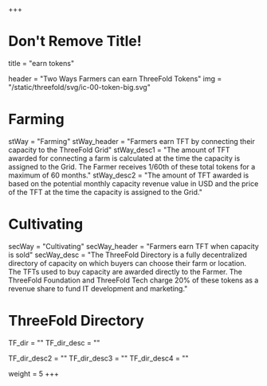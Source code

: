 +++
# Don't Remove Title!
title = "earn tokens"

header = "Two Ways Farmers can earn ThreeFold Tokens"
img = "/static/threefold/svg/ic-00-token-big.svg"

# Farming
stWay = "Farming"
stWay_header = "Farmers earn TFT by connecting their capacity to the ThreeFold Grid"
stWay_desc1 = "The amount of TFT awarded for connecting a farm is calculated at the time the capacity is assigned to the Grid. The Farmer receives 1/60th of these total tokens for a maximum of 60 months."
stWay_desc2 = "The amount of TFT awarded is based on the potential monthly capacity revenue value in USD and the price of the TFT at the time the capacity is assigned to the Grid."

# Cultivating
secWay = "Cultivating"
secWay_header = "Farmers earn TFT when capacity is sold"
secWay_desc = "The ThreeFold Directory is a fully decentralized directory of capacity on which buyers can choose their farm or location. The TFTs used to buy capacity are awarded directly to the Farmer. The ThreeFold Foundation and ThreeFold Tech charge 20% of these tokens as a revenue share to fund IT development and marketing."

# ThreeFold Directory
TF_dir = ""
TF_dir_desc = ""

TF_dir_desc2 = ""
TF_dir_desc3 = ""
TF_dir_desc4 = ""

weight = 5
+++
